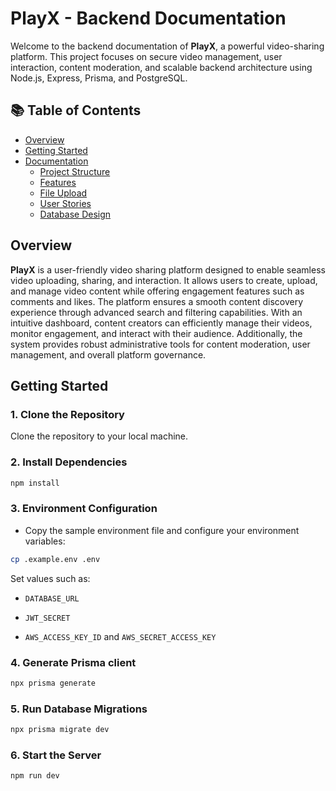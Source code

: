 # PlayX - Backend Documentation

Welcome to the backend documentation of **PlayX**, a powerful video-sharing platform. This project focuses on secure video management, user interaction, content moderation, and scalable backend architecture using Node.js, Express, Prisma, and PostgreSQL.


## 📚 Table of Contents

- [Overview](#overview)
- [Getting Started](#getting-started)
- [Documentation](docs/detail-documentaion.md#detailed-documentation)
  - [Project Structure](docs/project-structure.md#project-structure)
  - [Features](docs/features.md#user-panel-features)
  - [File Upload](docs/file-upload.md#file-upload)
  - [User Stories](https://simformsolutionspvtltd-my.sharepoint.com/:w:/r/personal/archan_vadgama_simformsolutions_com/_layouts/15/Doc.aspx?sourcedoc=%7BFA1D6C86-C15D-473F-86CB-CC55333739CA%7D&file=Archan%20Vadgama%20-%20Video%20Sharing%20Platform.docx&action=default&mobileredirect=true&DefaultItemOpen=1&ct=1750330605599&wdOrigin=OFFICECOM-WEB.START.EDGEWORTH&cid=732ef863-8229-47a8-be05-4c815f085dee&wdPreviousSessionSrc=HarmonyEmbed&wdPreviousSession=0ff8b3be-a721-46c7-bf90-f6c6feb624f4)
  - [Database Design](https://dbdiagram.io/d/PlayX-Video-Sharing-Platform-67c95db6263d6cf9a06b6bfd)
## Overview

**PlayX** is a user-friendly video sharing platform designed to enable seamless video uploading, sharing, and interaction. It allows users to create, upload, and manage video content while offering engagement features such as comments and likes. The platform ensures a smooth content discovery experience through advanced search and filtering capabilities. With an intuitive dashboard, content creators can efficiently manage their videos, monitor engagement, and interact with their audience. Additionally, the system provides robust administrative tools for content moderation, user management, and overall platform governance.

## Getting Started

### 1. Clone the Repository  
   Clone the repository to your local machine.

### 2. Install Dependencies

```sh
npm install
```

### 3. Environment Configuration

- Copy the sample environment file and configure your environment variables:
```sh
cp .example.env .env
```
Set values such as:

- `DATABASE_URL`

- `JWT_SECRET`

- `AWS_ACCESS_KEY_ID` and `AWS_SECRET_ACCESS_KEY`

### 4. Generate Prisma client

```sh
npx prisma generate
```

### 5. Run Database Migrations

```sh
npx prisma migrate dev
```

### 6. Start the Server

```sh
npm run dev
```


